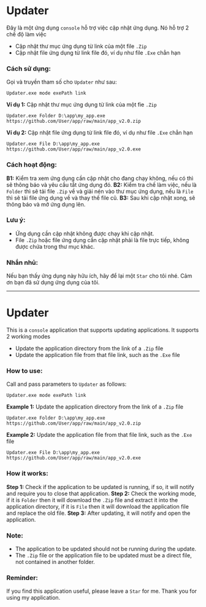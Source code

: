 # Updater

Đây là một ứng dụng `console` hỗ trợ việc cập nhật ứng dụng. Nó hỗ trợ 2 chế độ làm việc

- Cập nhật thư mục ứng dụng từ link của một file `.Zip`
- Cập nhật file ứng dụng từ link file đó, ví dụ như file `.Exe` chẳn hạn

### Cách sử dụng:

Gọi và truyền tham số cho `Updater` như sau:

```text
Updater.exe mode exePath link
```


**Ví dụ 1:** Cập nhật thư mục ứng dụng từ link của một fie `.Zip`

```text
Updater.exe Folder D:\app\my_app.exe https://github.com/User/app/raw/main/app_v2.0.zip
```

**Ví dụ 2:** Cập nhật file ứng dụng từ link file đó, ví dụ như file `.Exe` chẳn hạn

```text
Updater.exe File D:\app\my_app.exe https://github.com/User/app/raw/main/app_v2.0.exe
```

### Cách hoạt động:

**B1:** Kiểm tra xem ứng dụng cần cập nhật cho đang chạy không, nếu có thì sẽ thông báo và yêu cầu tắt ứng dụng đó.
**B2:** Kiểm tra chế làm việc, nếu là `Folder` thì sẽ tải file `.Zip` về và giải nén vào thư mục ứng dụng, nếu là `File` thì sẽ tải file ứng dụng về và thay thế file cũ.
**B3:** Sau khi cập nhật xong, sẽ thông báo và mở ứng dụng lên.

### Lưu ý:

- Ứng dụng cần cập nhật không được chạy khi cập nhật.
- File `.Zip` hoặc file ứng dụng cần cập nhật phải là file trực tiếp, không được chứa trong thư mục khác.

### Nhắn nhủ:

Nếu bạn thấy ứng dụng này hữu ích, hãy để lại một `Star` cho tôi nhé. Cảm ơn bạn đã sử dụng ứng dụng của tôi.

<hr>


# Updater

This is a `console` application that supports updating applications. It supports 2 working modes

- Update the application directory from the link of a `.Zip` file
- Update the application file from that file link, such as the `.Exe` file

### How to use:

Call and pass parameters to `Updater` as follows:

```text
Updater.exe mode exePath link
```

**Example 1:** Update the application directory from the link of a `.Zip` file

```text
Updater.exe Folder D:\app\my_app.exe https://github.com/User/app/raw/main/app_v2.0.zip
```

**Example 2:** Update the application file from that file link, such as the `.Exe` file

```text
Updater.exe File D:\app\my_app.exe https://github.com/User/app/raw/main/app_v2.0.exe
```

### How it works:

**Step 1:** Check if the application to be updated is running, if so, it will notify and require you to close that application.
**Step 2:** Check the working mode, if it is `Folder` then it will download the `.Zip` file and extract it into the application directory, if it is `File` then it will download the application file and replace the old file.
**Step 3:** After updating, it will notify and open the application.

### Note:

- The application to be updated should not be running during the update.
- The `.Zip` file or the application file to be updated must be a direct file, not contained in another folder.

### Reminder:

If you find this application useful, please leave a `Star` for me. Thank you for using my application.
